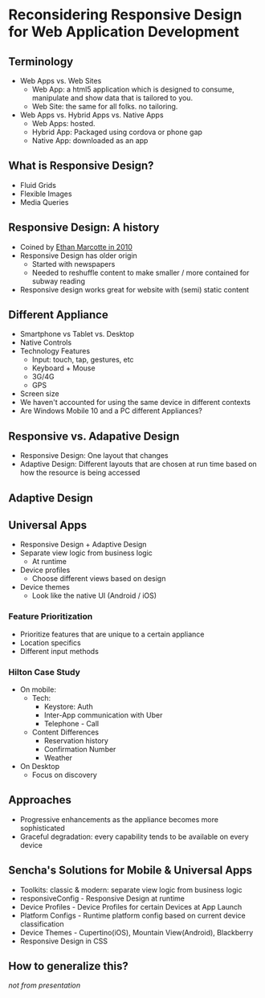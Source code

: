 # Reconsidering Responsive Design for Web Application Development

## Terminology
- Web Apps vs. Web Sites
  - Web App: a html5 application which is designed to consume, manipulate and show data that is tailored to you.
  - Web Site: the same for all folks. no tailoring.
- Web Apps vs. Hybrid Apps vs. Native Apps
  - Web Apps: hosted.
  - Hybrid App: Packaged using cordova or phone gap
  - Native App: downloaded as an app

## What is Responsive Design?
- Fluid Grids
- Flexible Images
- Media Queries

## Responsive Design: A history
- Coined by [Ethan Marcotte in 2010](http://alistapart.com/article/responsive-web-design)
- Responsive Design has older origin
  - Started with newspapers
  - Needed to reshuffle content to make smaller / more contained for subway reading
- Responsive design works great for website with (semi) static content

## Different Appliance
- Smartphone vs Tablet vs. Desktop
- Native Controls
- Technology Features
  - Input: touch, tap, gestures, etc
  - Keyboard + Mouse
  - 3G/4G
  - GPS
- Screen size
- We haven't accounted for using the same device in different contexts
- Are Windows Mobile 10 and a PC different Appliances?

## Responsive vs. Adapative Design
- Responsive Design: One layout that changes
- Adaptive Design: Different layouts that are chosen at run time based on how the resource is being accessed

## Adaptive Design

## Universal Apps
- Responsive Design + Adaptive Design
- Separate view logic from business logic
  - At runtime
- Device profiles
  - Choose different views based on design
- Device themes
  - Look like the native UI (Android / iOS)

### Feature Prioritization
- Prioritize features that are unique to a certain appliance
- Location specifics
- Different input methods

### Hilton Case Study
- On mobile:
  - Tech:
      - Keystore: Auth
      - Inter-App communication with Uber
      - Telephone - Call
  - Content Differences
    - Reservation history
    - Confirmation Number
    - Weather
- On Desktop
  - Focus on discovery

## Approaches
- Progressive enhancements as the appliance becomes more sophisticated
- Graceful degradation: every capability tends to be available on every device

## Sencha's Solutions for Mobile & Universal Apps
- Toolkits: classic & modern: separate view logic from business logic
- responsiveConfig - Responsive Design at runtime
- Device Profiles - Device Profiles for certain Devices at App Launch
- Platform Configs - Runtime platform config based on current device classification
- Device Themes - Cupertino(iOS), Mountain View(Android), Blackberry
- Responsive Design in CSS

## How to generalize this?
_not from presentation_
